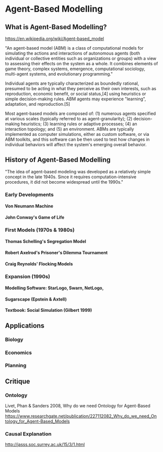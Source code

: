 # Agent-Based Modelling

## What is Agent-Based Modelling?
https://en.wikipedia.org/wiki/Agent-based_model

"An agent-based model (ABM) is a class of computational models for simulating the actions and interactions of autonomous agents (both individual or collective entities such as organizations or groups) with a view to assessing their effects on the system as a whole. It combines elements of game theory, complex systems, emergence, computational sociology, multi-agent systems, and evolutionary programming."


Individual agents are typically characterized as boundedly rational, presumed to be acting in what they perceive as their own interests, such as reproduction, economic benefit, or social status,[4] using heuristics or simple decision-making rules. ABM agents may experience "learning", adaptation, and reproduction.[5]

Most agent-based models are composed of: (1) numerous agents specified at various scales (typically referred to as agent-granularity); (2) decision-making heuristics; (3) learning rules or adaptive processes; (4) an interaction topology; and (5) an environment. ABMs are typically implemented as computer simulations, either as custom software, or via ABM toolkits, and this software can be then used to test how changes in individual behaviors will affect the system's emerging overall behavior.


## History of Agent-Based Modelling
"The idea of agent-based modeling was developed as a relatively simple concept in the late 1940s. Since it requires computation-intensive procedures, it did not become widespread until the 1990s."

### Early Developments

#### Von Neumann Machine

#### John Conway's Game of Life

### First Models (1970s & 1980s)

#### Thomas Schelling's Segregation Model

#### Robert Axelrod's Prisoner's Dilemma Tournament

#### Craig Reynolds' Flocking Models

### Expansion (1990s)

#### Modelling Software: StarLogo, Swarn, NetLogo,

#### Sugarscape (Epstein & Axtell)

#### Textbook: Social Simulation (Gilbert 1999)

## Applications

### Biology

### Economics

### Planning



## Critique

### Ontology
Livet, Phan & Sanders 2008, Why do we need Ontology for Agent-Based Models
https://www.researchgate.net/publication/227112082_Why_do_we_need_Ontology_for_Agent-Based_Models

### Causal Explanation
http://jasss.soc.surrey.ac.uk/15/3/1.html

